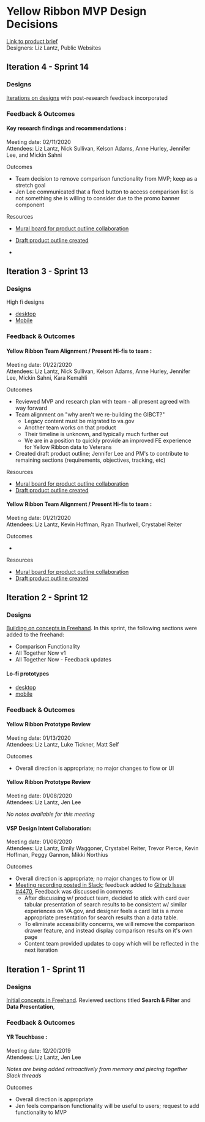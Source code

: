 # Yellow Ribbon MVP Design Decisions

[Link to product brief](https://github.com/department-of-veterans-affairs/va.gov-team/edit/master/products/public-websites/yellow-ribbon-mvp/yellow-ribbon-mvp-product-brief.md)  
Designers: Liz Lantz, Public Websites

## Iteration 4 - Sprint 14

### Designs

[Iterations on designs](https://vsateams.invisionapp.com/share/9SVV3Y8MBDP) with post-research feedback incorporated


### Feedback & Outcomes

#### Key research findings and recommendations :

Meeting date: 02/11/2020  
Attendees: Liz Lantz, Nick Sullivan, Kelson Adams, Anne Hurley, Jennifer Lee, and Mickin Sahni

Outcomes

- Team decision to remove comparison functionality from MVP; keep as a stretch goal
- Jen Lee communicated that a fixed button to access comparison list is not something she is willing to consider due to the promo banner component

Resources

- [Mural board for product outline collaboration](https://app.mural.co/invitation/mural/vsa8243/1579702104127?sender=lizlantz1528&key=9bc900c5-957e-4a0b-988a-444b31ec1005)
- [Draft product outline created](https://github.com/department-of-veterans-affairs/va.gov-team/blob/master/products/public-websites/yellow-ribbon-mvp/yellow-ribbon-mvp-product-brief.md)

- 

## Iteration 3 - Sprint 13

### Designs

High fi designs

- [desktop](https://vsateams.invisionapp.com/share/X5VOMBG2YP4)
- [Mobile](https://vsateams.invisionapp.com/share/XBVON0YMJ4Y)


### Feedback & Outcomes

#### Yellow Ribbon Team Alignment / Present Hi-fis to team :

Meeting date: 01/22/2020  
Attendees: Liz Lantz, Nick Sullivan, Kelson Adams, Anne Hurley, Jennifer Lee, Mickin Sahni, Kara Kemahli 

Outcomes

- Reviewed MVP and research plan with team - all present agreed with way forward
- Team alignment on "why aren't we re-building the GIBCT?"
  - Legacy content must be migrated to va.gov
  - Another team works on that product
  - Their timeline is unknown, and typically much further out
  - We are in a position to quickly provide an improved FE experience for Yellow Ribbon data to Veterans
- Created draft product outline; Jennifer Lee and PM's to contribute to remaining sections (requirements, objectives, tracking, etc)

Resources

- [Mural board for product outline collaboration](https://app.mural.co/invitation/mural/vsa8243/1579702104127?sender=lizlantz1528&key=9bc900c5-957e-4a0b-988a-444b31ec1005)
- [Draft product outline created](https://github.com/department-of-veterans-affairs/va.gov-team/blob/master/products/public-websites/yellow-ribbon-mvp/yellow-ribbon-mvp-product-brief.md)

#### Yellow Ribbon Team Alignment / Present Hi-fis to team :

Meeting date: 01/21/2020  
Attendees: Liz Lantz, Kevin Hoffman, Ryan Thurlwell, Crystabel Reiter

Outcomes

- 

Resources

- [Mural board for product outline collaboration](https://app.mural.co/invitation/mural/vsa8243/1579702104127?sender=lizlantz1528&key=9bc900c5-957e-4a0b-988a-444b31ec1005)
- [Draft product outline created](https://github.com/department-of-veterans-affairs/va.gov-team/blob/master/products/public-websites/yellow-ribbon-mvp/yellow-ribbon-mvp-product-brief.md)


## Iteration 2 - Sprint 12

### Designs

[Building on concepts in Freehand](https://vsateams.invisionapp.com/freehand/document/ignBy6GSx). In this sprint, the following sections were added to the freehand:

- Comparison Functionality
- All Together Now v1
- All Together Now - Feedback updates

#### Lo-fi prototypes 

- [desktop](https://vsateams.invisionapp.com/share/X5VOMBG2YP4)
- [mobile](https://vsateams.invisionapp.com/share/XBVON0YMJ4Y)


### Feedback & Outcomes

#### Yellow Ribbon Prototype Review

Meeting date: 01/13/2020  
Attendees: Liz Lantz, Luke Tickner, Matt Self

Outcomes

- Overall direction is appropriate; no major changes to flow or UI

#### Yellow Ribbon Prototype Review

Meeting date: 01/08/2020  
Attendees: Liz Lantz, Jen Lee

*No notes available for this meeting*

#### VSP Design Intent Collaboration:

Meeting date: 01/06/2020  
Attendees: Liz Lantz, Emily Waggoner, Crystabel Reiter, Trevor Pierce, Kevin Hoffman, Peggy Gannon, Mikki Northius

Outcomes

- Overall direction is appropriate; no major changes to flow or UI
- [Meeting recording posted in Slack](https://dsva.slack.com/files/UNP30MT7W/FRYERPLJW/zoom_0.mp4); feedback added to [Github Issue #4470](https://github.com/department-of-veterans-affairs/va.gov-team/issues/4470#event-2915928451), Feedback was discussed in comments
  - After discussing w/ product team, decided to stick with card over tabular presentation of search results to be consistent w/ similar experiences on VA.gov, and designer feels a card list is a more appropriate presentation for search results than a data table.
  - To eliminate accessibility concerns, we will remove the comparison drawer feature, and instead display comparison results on it's own page
  - Content team provided updates to copy which will be reflected in the next iteration


## Iteration 1 - Sprint 11

### Designs

[Initial concepts in Freehand](https://vsateams.invisionapp.com/freehand/document/ignBy6GSx). Reviewed sections titled **Search & Filter** and  **Data Presentation**, 


### Feedback & Outcomes

#### YR Touchbase :

Meeting date: 12/20/2019  
Attendees: Liz Lantz, Jen Lee

*Notes are being added retroactively from memory and piecing together Slack threads*

Outcomes

- Overall direction is appropriate
- Jen feels comparison functionality will be useful to users; request to add functionality to MVP 
